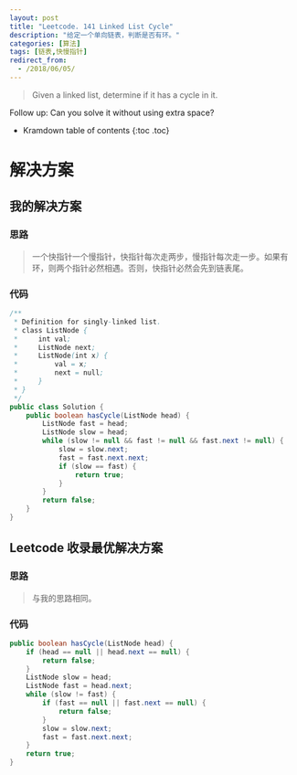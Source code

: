 ```yaml
---
layout: post
title: "Leetcode. 141 Linked List Cycle"
description: "给定一个单向链表，判断是否有环。"
categories: [算法]
tags: [链表,快慢指针]
redirect_from:
  - /2018/06/05/
---
```


> Given a linked list, determine if it has a cycle in it.

Follow up:
Can you solve it without using extra space?

* Kramdown table of contents
{:toc .toc}

# 解决方案

## 我的解决方案

### 思路

> 一个快指针一个慢指针，快指针每次走两步，慢指针每次走一步。如果有环，则两个指针必然相遇。否则，快指针必然会先到链表尾。

### 代码

```java
/**
 * Definition for singly-linked list.
 * class ListNode {
 *     int val;
 *     ListNode next;
 *     ListNode(int x) {
 *         val = x;
 *         next = null;
 *     }
 * }
 */
public class Solution {
    public boolean hasCycle(ListNode head) {
        ListNode fast = head;
        ListNode slow = head;
        while (slow != null && fast != null && fast.next != null) {
            slow = slow.next;
            fast = fast.next.next;
            if (slow == fast) {
                return true;
            }
        }
        return false;
    }
}
```

## Leetcode 收录最优解决方案

### 思路

> 与我的思路相同。

### 代码

```java
public boolean hasCycle(ListNode head) {
    if (head == null || head.next == null) {
        return false;
    }
    ListNode slow = head;
    ListNode fast = head.next;
    while (slow != fast) {
        if (fast == null || fast.next == null) {
            return false;
        }
        slow = slow.next;
        fast = fast.next.next;
    }
    return true;
}
```

[^1]: This is a footnote.

[kramdown]: https://kramdown.gettalong.org/
[Simple Texture]: https://github.com/yizeng/jekyll-theme-simple-texture
